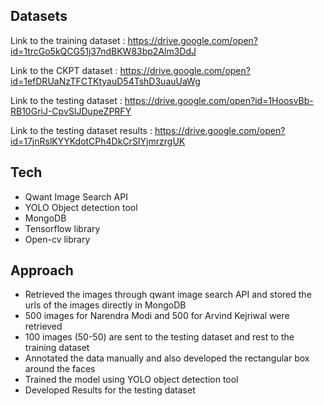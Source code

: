 ## Datasets

Link to the training dataset : https://drive.google.com/open?id=1trcGo5kQCG51j37ndBKW83bp2Alm3DdJ

Link to the CKPT dataset : https://drive.google.com/open?id=1efDRUaNzTFCTKtyauD54TshD3uauUaWg

Link to the testing dataset : https://drive.google.com/open?id=1HoosvBb-RB10GriJ-CpvSIJDupeZPRFY

Link to the testing dataset results : https://drive.google.com/open?id=17jnRslKYYKdotCPh4DkCrSIYjmrzrgUK


## Tech
  - Qwant Image Search API
  - YOLO Object detection tool
  - MongoDB
  - Tensorflow library
  - Open-cv library
  

## Approach
  - Retrieved the images through qwant image search API and stored the urls of the images directly in MongoDB
  - 500 images for Narendra Modi and 500 for Arvind Kejriwal were retrieved
  - 100 images (50-50) are sent to the testing dataset and rest to the training dataset
  - Annotated the data manually and also developed the rectangular box around the faces
  - Trained the model using YOLO object detection tool
  - Developed Results for the testing dataset
